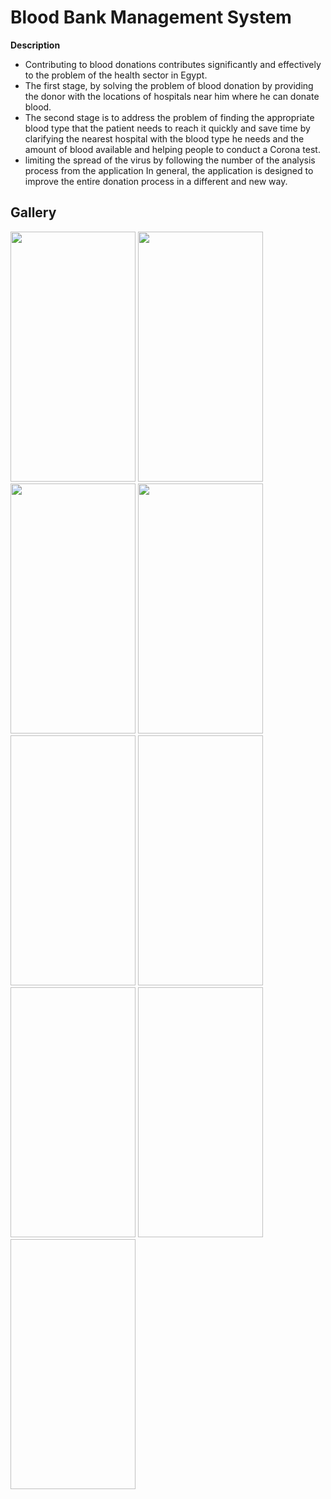 # Blood Bank Management System
**Description**
- Contributing to blood donations contributes significantly and effectively to the problem of the health sector in Egypt.
- The first stage, by solving the problem of blood donation by providing the donor with the locations of hospitals near him where he can donate blood.
- The second stage is to address the problem of finding the appropriate blood type that the patient needs to reach it quickly and save time by clarifying the nearest hospital with the blood type he needs and the amount of blood available and helping people to conduct a Corona test.
- limiting the spread of the virus by following the number of the analysis process from the application In general, the application is designed to improve the entire donation process in a different and new way.

## Gallery
<div>
<span>
<img src="https://github.com/Ayman-Sedik/Blood-Bank-Management-System/assets/87248906/b9b6d217-e74e-4481-b58a-9193702e4ac1" width="200" height="400" />
<img src="https://github.com/Ayman-Sedik/Blood-Bank-Management-System/assets/87248906/e1d6571f-0ad0-409a-95a0-3c909dbecd79" width="200" height="400" />
<img src="https://github.com/Ayman-Sedik/Blood-Bank-Management-System/assets/87248906/0bc944e5-d8ca-4869-9dff-9c7981ee832b"width="200" height="400" />
<img src="gallery/single_add.png" width="200" height="400" />
<img src=" " width="200" height="400" />
<img src=" " width="200" height="400" />
<img src=" " width="200" height="400" />
<img src=" " width="200" height="400" />
<img src=" " width="200" height="400" />
</span>
</div>

